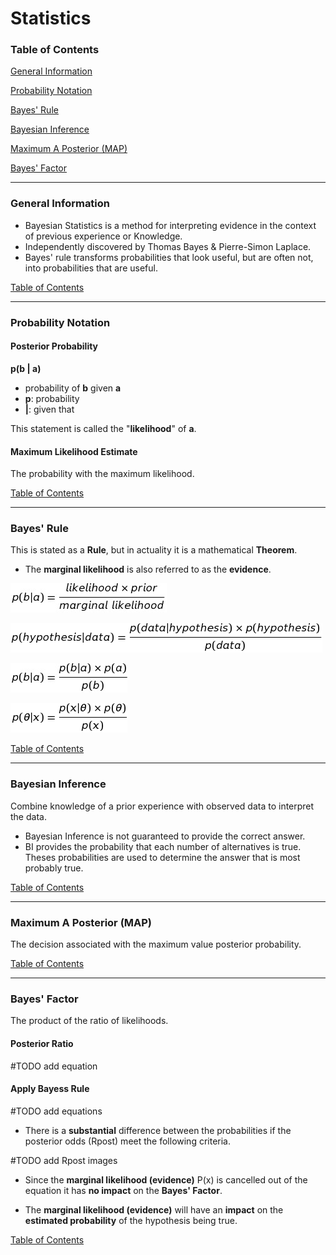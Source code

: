 # Statistics

### <a name="toc"></a>Table of Contents

[General Information](#general_info)

[Probability Notation](#probability_notation)

[Bayes' Rule](#bayes_rule)

[Bayesian Inference](#bayesian_inference)

[Maximum A Posterior (MAP)](#map)

[Bayes' Factor](#bayes_factor)

---

### <a name="general_info"></a> General Information

  - Bayesian Statistics is a method for interpreting evidence in the context
   of previous experience or Knowledge.
  - Independently discovered by Thomas Bayes & Pierre-Simon Laplace.
  - Bayes' rule transforms probabilities that look useful, but are often 
  not, into probabilities that are useful. 

[Table of Contents](#toc)

---

### <a name="probability_notation"></a> Probability Notation

#### Posterior Probability
**p(b | a)**

  - probability of **b** given **a**
  - **p**: probability
  - **|**: given that


This statement is called the "**likelihood**" of **a**.

#### Maximum Likelihood Estimate
The probability with the maximum likelihood.

[Table of Contents](#toc)

---

### <a name="bayes_rule"></a> Bayes' Rule 
This is stated as a **Rule**, but in actuality it is a mathematical
**Theorem**.

  - The **marginal likelihood** is also referred to as the **evidence**.

![alt text](bayes_rule_words_0.png)

![alt text](bayes_rule_words_1.png)

![alt text](bayes_rule_symbols_0.png)

![alt text](bayes_rule_symbols_1.png)

[Table of Contents](#toc)

---

### <a name="bayesian_inference"></a> Bayesian Inference 
Combine knowledge of a prior experience with observed data to interpret the 
data.

  - Bayesian Inference is not guaranteed to provide the correct answer.
  - BI provides the probability that each number of alternatives is true.  
  Theses probabilities are used to determine the answer that is most probably
   true.
    
[Table of Contents](#toc)

---

### <a name="map"></a> Maximum A Posterior (MAP)
The decision associated with the maximum value posterior probability.

[Table of Contents](#toc)

---

### <a name="bayes_factor"></a> Bayes' Factor
The product of the ratio of likelihoods.

#### Posterior Ratio
#TODO add equation

#### Apply Bayess Rule
#TODO add equations

  - There is a **substantial** difference between the probabilities if the   
  posterior odds (Rpost) meet the following criteria.
  
  #TODO add Rpost images
  
  - Since the **marginal likelihood (evidence)** P(x) is cancelled out of the 
  equation it has **no impact** on the **Bayes' Factor**.
  
  - The **marginal likelihood (evidence)** will have an **impact** on the 
  **estimated probability** of the hypothesis being true.

[Table of Contents](#toc)

